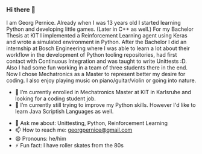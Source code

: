 ### Hi there 👋

I am Georg Pernice. Already when I was 13 years old I started learning Python and developing little games. (Later in C++ as well.)
For my Bachelor Thesis at KIT I implemented a Reinforcement Learning agent using Keras and wrote a simulated environment in Python. After the Bachelor I did an internship at Bosch Engineering where I was able to learn a lot about their workflow in the development of Python tooling repositories, had first contact with Continuous Integration and was taught to write Unittests :D. Also I had some fun working in a team of three students there in the end.
Now I chose Mechatronics as a Master to represent better my desire for coding. I also enjoy playing music on piano/guitar/violin or going into nature.
<!--
**georgpernice/georgpernice** is a ✨ _special_ ✨ repository because its `README.md` (this file) appears on your GitHub profile.
-->

- 🔭 I’m currently enrolled in Mechatronics Master at KIT in Karlsruhe and looking for a coding student job.
- 🌱 I’m currently still trying to improve my Python skills. However I'd like to learn Java Scriptish Languages as well.
<!-- - 👯 I’m looking to collaborate on 
- 🤔 I’m looking for help with Python, -->
- 💬 Ask me about: Unittesting, Python, Reinforcement Learning
- 📫 How to reach me: georgpernice@gmail.com
- 😄 Pronouns: he/him
- ⚡ Fun fact: I have roller skates from the 80s
